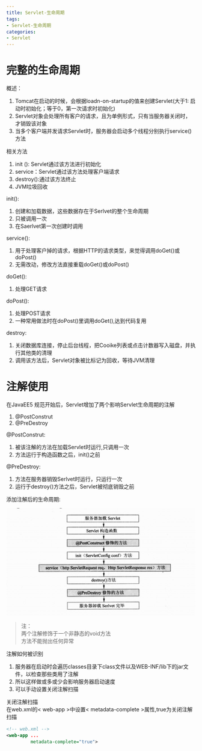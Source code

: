 ```yaml
---
title: Servlet-生命周期
tags: 
- Servlet-生命周期
categories: 
- Servlet
---
```


# 完整的生命周期

概述：
1. Tomcat在启动的时候，会根据loadn-on-startup的值来创建Servlet(大于1: 启动时初始化；等于0，第一次请求时初始化)
2. Servlet对象会处理所有客户的请求，且为单例形式，只有当服务器关闭时，才销毁该对象
3. 当多个客户端并发请求Servlet时，服务器会启动多个线程分别执行service()方法

相关方法
1. init (): Servlet通过该方法进行初始化
2. service：Servlet通过该方法处理客户端请求
3. destroy():通过该方法终止
4. JVM垃圾回收

init():
1. 创建和加载数据，这些数据存在于Serlvet的整个生命周期
2. 只被调用一次
3. 在Saerlvet第一次创建时调用


service():
1. 用于处理客户掉的请求，根据HTTP的请求类型，来觉得调用doGet()或doPost()
2. 无需改动，修改方法直接重载doGet()或doPost()

doGet():
1. 处理GET请求

doPost():
1. 处理POST请求
2. 一种常用做法时在doPost()里调用doGet(),达到代码复用

destroy:
1. 关闭数据库连接，停止后台线程，把Cooike列表或点击计数器写入磁盘，并执行其他类的清理
2. 调用该方法后，Servlet对象被比标记为回收，等待JVM清理

# 注解使用

在JavaEE5 规范开始后，Servlet增加了两个影响Servlet生命周期的注解
1. @PostConstrut
2. @PreDestroy

@PostConstrut:
1. 被该注解的方法在加载Servlet时运行,只调用一次
2. 方法运行于构造函数之后，init()之前

@PreDestroy:
1. 方法在服务器销毁Serlvet时运行，只运行一次
2. 运行于destroy()方法之后，Servlet被彻底销毁之前

添加注解后的生命周期:

![生命周期](https://raw.githubusercontent.com/FameLsy/Images/master/servlet/生命周期.png)

>注：  
>两个注解修饰于一个非静态的void方法  
>方法不能抛出任何异常  

注解如何被识别
1. 服务器在启动时会遍历classes目录下class文件以及WEB-INF/lib下的jar文件，以检查那些类用了注解
2. 所以这样做或多或少会影响服务器启动速度
3. 可以手动设置关闭注解扫描

关闭注解扫描  
在web.xml的< web-app >中设置< metadata-complete >属性,true为关闭注解扫描
```xml
<!-- web.xml -->
<web-app ...
         metadata-complete="true">
```

